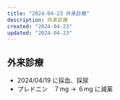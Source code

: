 ```yaml
---
title: "2024-04-23 外来診療"
description: 外来診療
created: "2024-04-23"
updated: "2024-04-23"
---
```


## 外来診療

- 2024/04/19 に採血、採尿
- プレドニン　７mg -> ６mg に減薬


